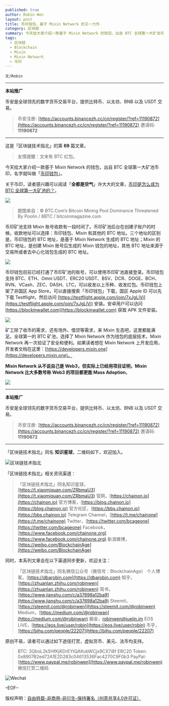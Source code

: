 ```yaml
---
published: true
author: Robin Wen
layout: post
title: 币印钱包，基于 Mixin Network 的又一力作
category: 区块链
summary: 今天给大家介绍一款基于 Mixin Network 的钱包，出自 BTC 全球第一大矿池币印，名字就叫做「币印钱包」。矿工除了收币的需求，还有场外、借贷等需求，来 Mixin 生态吧，这里都能满足。全球第一的 BTC 矿池，选择了 Mixin Network 作为钱包的底层技术，Mixin Network 再一次验证了安全和便利。Mixin Network 从不说自己是 Web3，但实际上已经用项目证明，Mixin Network 比大多数号称 Web3 的项目都更能 Mass Adoption。
tags:
  - 区块链
  - Blockchain
  - Mixin
  - Mixin Network
  - 币印
---
```


`文/Robin`

***

**本站推广**

币安是全球领先的数字货币交易平台，提供比特币、以太坊、BNB 以及 USDT 交易。

> 币安注册: [https://accounts.binancezh.cc/cn/register/?ref=11190872](https://accounts.binancezh.cc/cn/register/?ref=11190872)
> 邀请码: **11190872**

***

这是「区块链技术指北」的第 **69** 篇文章。

> 友情提醒：文末有 BTC 红包。

今天给大家介绍一款基于 Mixin Network 的钱包，出自 BTC 全球第一大矿池币印，名字就叫做「[币印钱包](https://blockinwallet.com)」。

关于币印，读者感兴趣可以阅读「**全都是空气**」许大大的文章，[币印是怎么成为 BTC 全球第一大矿池的？](https://mp.weixin.qq.com/s/Zesfn8LePkipM_cD2w5-iw)。

![](https://cdn.dbarobin.com/wgk1prg.jpg)

> 题图来自：© BTC.Com’s Bitcoin Mining Pool Dominance Threatened By Poolin / 8BTC / bitcoinmagazine.com

币印矿池支持 Mixin 账号收款有一段时间了。币印矿池后台在创建子账户的时候，收款地址可以选择：币印钱包、Mixin 和其他的 BTC 地址。三个地址的区别是，币印钱包的 BTC 地址，是基于 Mixin Network 生成的 BTC 地址；Mixin 的 BTC 地址，是创建 Mixin 账号后生成的 Mixin 钱包的地址，其他 BTC 地址来源于交易所或者去中心化钱包生成的 BTC 地址。

![](https://cdn.dbarobin.com/kag1gyb.png)

币印钱包目前已经打通了币印矿池的账号，可以使用币印矿池直接登录。币印钱包支持 BTC、ETH、Omni USDT、ERC20 USDT、BSV、DCR、DOGE、BCH、RVN、VCash、ZEC、DASH、LTC，可以收发以上币种、收发红包。币印钱包上架了非国区 App Store，可以直接搜索「币印钱包」下载，国区 Apple ID 可以先下载 Testflight，然后访问 [https://testflight.apple.com/join/7xJgLjVi](https://testflight.apple.com/join/7xJgLjVi) 安装。安卓用户可以访问 [https://blockinwallet.com](https://blockinwallet.com) 获取 APK 文件安装。

![](https://cdn.dbarobin.com/wozshux.png)

矿工除了收币的需求，还有场外、借贷等需求，来 Mixin 生态吧，这里都能满足。全球第一的 BTC 矿池，选择了 Mixin Network 作为钱包的底层技术，Mixin Network 再一次验证了安全和便利。如果读者想在 Mixin Network 上开发应用，开发者文档在这里：[https://developers.mixin.one](https://developers.mixin.one)。

**Mixin Network 从不说自己是 Web3，但实际上已经用项目证明，Mixin Network 比大多数号称 Web3 的项目都更能 Mass Adoption**。

![](https://cdn.dbarobin.com/xxdg7vy.jpg)

***

**本站推广**

币安是全球领先的数字货币交易平台，提供比特币、以太坊、BNB 以及 USDT 交易。

> 币安注册: [https://accounts.binancezh.cc/cn/register/?ref=11190872](https://accounts.binancezh.cc/cn/register/?ref=11190872)
> 邀请码: **11190872**

***

「区块链技术指北」同名 **知识星球**，二维码如下，欢迎加入。

![区块链技术指北](https://cdn.dbarobin.com/3YzonTR.png)

「区块链技术指北」相关资讯渠道：

> 「区块链技术指北」同名知识星球，[https://t.xiaomiquan.com/ZRbmaU3](https://t.xiaomiquan.com/ZRbmaU3)
> 官网，[https://chainon.io](https://chainon.io)
> 官方博客，[https://blog.chainon.io](https://blog.chainon.io)
> 官方社区，[https://bbs.chainon.io](https://bbs.chainon.io)
> Telegram Channel，[https://t.me/chainone](https://t.me/chainone)
> Twitter，[https://twitter.com/bcageone](https://twitter.com/bcageone)
> Facebook，[https://www.facebook.com/chainone.org](https://www.facebook.com/chainone.org)
> 新浪微博，[https://weibo.com/BlockchainAge](https://weibo.com/BlockchainAge)

同时，本系列文章会在以下渠道同步更新，欢迎关注：

> 「区块链技术指北」同名微信公众号（微信号：BlockchainAge）
> 个人博客，[https://dbarobin.com](https://dbarobin.com)
> 知乎，[https://zhuanlan.zhihu.com/robinwen](https://zhuanlan.zhihu.com/robinwen)
> 简书，[https://www.jianshu.com/c/a37698a12ba9](https://www.jianshu.com/c/a37698a12ba9)
> Steemit，[https://steemit.com/@robinwen](https://steemit.com/@robinwen)
> Medium，[https://medium.com/@robinwan](https://medium.com/@robinwan)
> 掘金，[robinwen@juejin.im](https://juejin.im/user/5673ccae60b2260ee435f89a/posts)
> EOS LIVE，[https://eos.live/user/robin](https://eos.live/user/robin)
> 币乎，[https://bihu.com/people/22207](https://bihu.com/people/22207)

原创不易，读者可以通过如下途径打赏，虚拟货币、美元、法币均支持。

> BTC: 3QboL2k5HfKjKDrEYtQAKubWCjx9CX7i8f
> ERC20 Token: 0x8907B2ed72A1E2D283c04613536Fac4270C9F0b3
> PayPal: [https://www.paypal.me/robinwen](https://www.paypal.me/robinwen)
> 微信打赏二维码

![Wechat](https://cdn.dbarobin.com/SzoNl5b.jpg)

–EOF–

版权声明：[自由转载-非商用-非衍生-保持署名（创意共享4.0许可证）](http://creativecommons.org/licenses/by-nc-nd/4.0/deed.zh)
